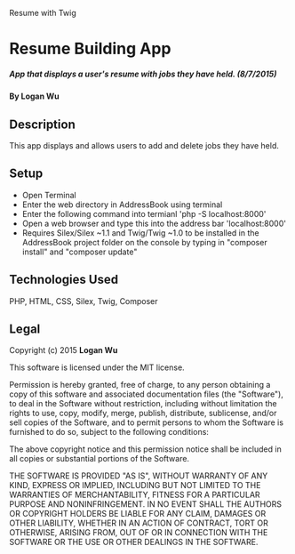 Resume with Twig
# Resume Building App

##### App that displays a user's resume with jobs they have held. (8/7/2015)

#### By **Logan Wu**

## Description
This app displays and allows users to add and delete jobs they have held.

## Setup
* Open Terminal
* Enter the web directory in AddressBook using terminal
* Enter the following command into termianl 'php -S localhost:8000'
* Open a web browser and type this into the address bar 'localhost:8000'
* Requires Silex/Silex ~1.1 and Twig/Twig ~1.0 to be installed in the AddressBook project folder on the console by typing in "composer install" and "composer update"

## Technologies Used

PHP, HTML, CSS, Silex, Twig, Composer

## Legal

Copyright (c) 2015 **Logan Wu**

This software is licensed under the MIT license.

Permission is hereby granted, free of charge, to any person obtaining a copy of this software and associated documentation files (the "Software"), to deal in the Software without restriction, including without limitation the rights to use, copy, modify, merge, publish, distribute, sublicense, and/or sell copies of the Software, and to permit persons to whom the Software is furnished to do so, subject to the following conditions:

The above copyright notice and this permission notice shall be included in all copies or substantial portions of the Software.

THE SOFTWARE IS PROVIDED "AS IS", WITHOUT WARRANTY OF ANY KIND, EXPRESS OR IMPLIED, INCLUDING BUT NOT LIMITED TO THE WARRANTIES OF MERCHANTABILITY, FITNESS FOR A PARTICULAR PURPOSE AND NONINFRINGEMENT. IN NO EVENT SHALL THE AUTHORS OR COPYRIGHT HOLDERS BE LIABLE FOR ANY CLAIM, DAMAGES OR OTHER LIABILITY, WHETHER IN AN ACTION OF CONTRACT, TORT OR OTHERWISE, ARISING FROM, OUT OF OR IN CONNECTION WITH THE SOFTWARE OR THE USE OR OTHER DEALINGS IN THE SOFTWARE.
